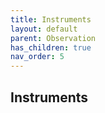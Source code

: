 ```yaml
---
title: Instruments
layout: default
parent: Observation
has_children: true
nav_order: 5
---
```


## Instruments
